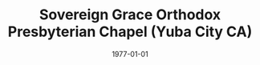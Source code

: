---
date: &id001 1977-01-01
end_date: 1985-05-18
location:
  address: null
  city: Yuba City
  state: CA
minister:
- end: 1981-01-01
  name: William Fredericks
  start: 1980-01-01
  type: Evangelist
ministers:
- William Fredericks
name: Sovereign Grace Orthodox Presbyterian Chapel
names: null
origination_date: *id001
raw_data: "AR\tYuba City\nSovereign Grace Orthodox Presbyterian Chapel  (1977-May\
  \ 18, 1985)\nEvangelist: William Fredericks, 1980-81\n"
received_from: null
states:
- CA
status:
  active: false
  end_date: null
  reason: null
  received_from: null
  withdrawal_to: null
title: Sovereign Grace Orthodox Presbyterian Chapel (Yuba City CA)
year_established:
- 1977

---